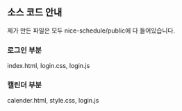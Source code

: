 ## 소스 코드 안내
제가 만든 파일은 모두 nice-schedule/public에 다 들어있습니다.

### 로그인 부분
index.html, login.css, login.js

### 캘린더 부분
calender.html, style.css, login.js